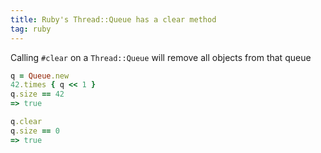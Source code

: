 ```yaml
---
title: Ruby's Thread::Queue has a clear method
tag: ruby
---
```


Calling `#clear` on a `Thread::Queue` will remove all objects from that queue

```ruby
q = Queue.new
42.times { q << 1 }
q.size == 42
=> true

q.clear
q.size == 0
=> true

```
